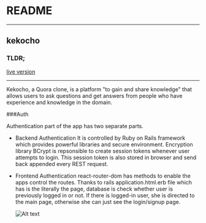 # README
---
## kekocho

### TLDR;
 [live version](https://kekocho.herokuapp.com/)

---
Kekocho, a Quora clone, is a platform "to gain and share knowledge" that allows users to ask questions and get answers from people who have experience and knowledge in the domain.


###Auth

Authentication part of the app has two separate parts.

- Backend Authentication
  It is controlled by Ruby on Rails framework which provides powerful libraries and secure environment. Encryption library BCrypt is repsonsible to create session tokens whenever user attempts to login. This session token is also stored in browser and send back appended every REST request.

- Frontend Authentication
  react-router-dom has methods to enable the apps control the routes. Thanks to rails application.html.erb file which has is the literally the page, database is check whether user is previously logged in or not. If there is logged-in user, she is directed to the main page, otherwise she can just see the login/signup page.

  ![Alt text](/readme_images/login.gif?raw=true "Login")
